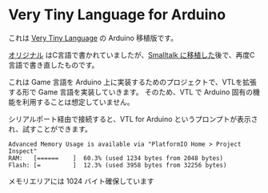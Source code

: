 # Very Tiny Language for Arduino
これは [Very Tiny Language](https://manx-docs.org/mirror/harte/Altair/MITS_Altair_680_Very_Tiny_Language_VTL-2_Manual.PDF) の Arduino 移植版です。

[オリジナル](http://middleriver.chagasi.com/electronics/vtl.html) はC言語で書かれていましたが、[Smalltalk に移植した](https://github.com/EiichiroIto/VeryTinyLanguage/blob/main/README.ja.md)後で、再度C言語で書き直したものです。

これは Game 言語を Arduino 上に実装するためのプロジェクトで、VTLを拡張する形で Game 言語を実装していきます。
そのため、VTL で Arduino 固有の機能を利用することは想定していません。

シリアルポート経由で接続すると、VTL for Arduino というプロンプトが表示され、試すことができます。

```
Advanced Memory Usage is available via "PlatformIO Home > Project Inspect"
RAM:   [======    ]  60.3% (used 1234 bytes from 2048 bytes)
Flash: [=         ]  12.3% (used 3958 bytes from 32256 bytes)
```

メモリエリアには 1024 バイト確保しています
